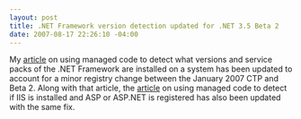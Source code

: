 ```yaml
---
layout: post
title: .NET Framework version detection updated for .NET 3.5 Beta 2
date: 2007-08-17 22:26:10 -04:00
---
```


My [article](http://www.codeproject.com/useritems/frameworkversiondetection.asp) on using managed code to detect what versions and service packs of the .NET Framework are installed on a system has been updated to account for a minor registry change between the January 2007 CTP and Beta 2. Along with that article, the [article](http://www.codeproject.com/useritems/iisdetection.asp) on using managed code to detect if IIS is installed and ASP or ASP.NET is registered has also been updated with the same fix.
